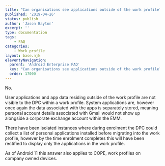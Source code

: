 ```yaml
---
title: "Can organisations see applications outside of the work profile?"
published: '2019-04-26'
status: publish
author: 'Jason Bayton'
excerpt: ''
type: documentation
tags: 
    - FAQ
categories:
    - Work profile
layout: base.njk
eleventyNavigation:
  parent: 'Android Enterprise FAQ'
  key: "Can organisations see applications outside of the work profile?"
  order: 17000
--- 
```

No. 

User applications and app data residing outside of the work profile are not visible to the DPC within a work profile. System applications are, however once again the data associated with the apps is separately stored, meaning personal account details associated with Gmail would not show up alongside a corporate exchange account within the EMM.

There have been isolated instances where during enrolment the DPC could collect a list of personal applications installed before migrating into the work profile, however by the time enrolment completes this will have been rectified to display only the applications in the work profile.

As of Android 11 this answer also applies to COPE, work profiles on company owned devices.

